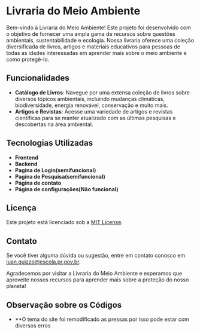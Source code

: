 # Livraria do Meio Ambiente 

Bem-vindo à Livraria do Meio Ambiente! Este projeto foi desenvolvido com o objetivo de fornecer uma ampla gama de recursos sobre questões ambientais, sustentabilidade e ecologia. Nossa livraria oferece uma coleção diversificada de livros, artigos e materiais educativos para pessoas de todas as idades interessadas em aprender mais sobre o meio ambiente e como protegê-lo. 

## Funcionalidades 

- **Catálogo de Livros**: Navegue por uma extensa coleção de livros sobre diversos tópicos ambientais, incluindo mudanças climáticas, biodiversidade, energia renovável, conservação e muito mais.
- **Artigos e Revistas**: Acesse uma variedade de artigos e revistas científicas para se manter atualizado com as últimas pesquisas e descobertas na área ambiental. 

## Tecnologias Utilizadas 

- **Frontend**
- **Backend**
- **Pagina de Login(semifuncional)**
- **Pagina de Pesquisa(semifuncional)**
- **Página de contato**
- **Página de configurações(Não funcional)**

## Licença 

Este projeto está licenciado sob a [MIT License](LICENSE). 

## Contato 

Se você tiver alguma dúvida ou sugestão, entre em contato conosco em [luan.guizzo@escola.pr.gov.br](mailto:luan.guizzo@escola.pr.gov.br). 

Agradecemos por visitar a Livraria do Meio Ambiente e esperamos que aproveite nossos recursos para aprender mais sobre a proteção do nosso planeta! 

## Observação sobre os Códigos 

- **O tema do site foi remodificado as pressas por isso pode estar com diversos erros